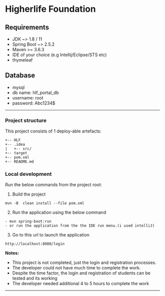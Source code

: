 
# Higherlife Foundation

## Requirements
- JDK ~> 1.8 / 11 
- Spring Boot ~> 2.5.2
- Maven \>= 3.6.3
- IDE of your choice (e.g Intellij/Eclipse/STS etc)
- thymeleaf

## Database
- mysql
- db name: hlf_portal_db
- username: root
- password: Abc1234$
---

### Project structure

This project consists of 1 deploy-able artefacts:
```
+-- HLF
+-- .idea
|   +-- src/
+-- target
+-- pom.xml
+-- README.md
```

### Local development

Run the below commands from the project root:
1. Build the project
```
mvn -B  clean install --file pom.xml
```

2. Run the application using the below command
```
- mvn spring-boot:run
- or run the application from the the IDE run menu.(i used intelliJ)
```
3. Go to this url to launch the application
```
http://localhost:8080/login
```

**Notes:**
- This project is not completed, just the login and registration processes. 
- The developer could not have much time to complete the work.
- Despite the time factor, the login and registration of students can be tested and its working
- The developer needed additional 4 to 5 hours to complete the work
---
